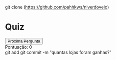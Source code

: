 git clone (https://github.com/pahhkws/niverdoveio)
<!DOCTYPE html>
<html lang="pt-BR">
<head>
    <meta charset="UTF-8">
    <meta name="viewport" content="width=device-width, initial-scale=1.0">
    <title>Quiz</title>
    <link rel="stylesheet" href="styles.css">
</head>
<body>
    <div id="quiz-container">
        <h1>Quiz</h1>
        <div id="question-container"></div>
        <button id="next-button" onclick="nextQuestion()">Próxima Pergunta</button>
        <div id="score-container">Pontuação: <span id="score">0</span></div>
    </div>
    <script src="script.js"></script>
</body>
</html>
git add 
git commit -m "quantas lojas foram ganhas?"

